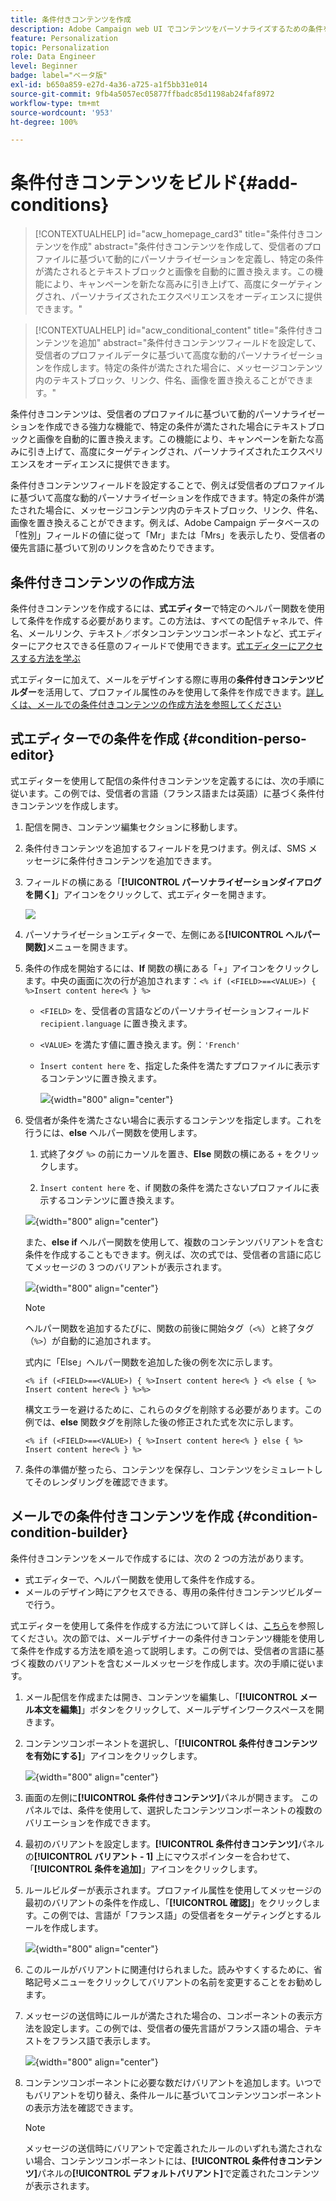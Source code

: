 ```yaml
---
title: 条件付きコンテンツを作成
description: Adobe Campaign web UI でコンテンツをパーソナライズするための条件を定義する方法について説明します
feature: Personalization
topic: Personalization
role: Data Engineer
level: Beginner
badge: label="ベータ版"
exl-id: b650a859-e27d-4a36-a725-a1f5bb31e014
source-git-commit: 9fb4a5057ec05877ffbadc85d1198ab24faf8972
workflow-type: tm+mt
source-wordcount: '953'
ht-degree: 100%

---
```


# 条件付きコンテンツをビルド{#add-conditions}

>[!CONTEXTUALHELP]
>id="acw_homepage_card3"
>title="条件付きコンテンツを作成"
>abstract="条件付きコンテンツを作成して、受信者のプロファイルに基づいて動的にパーソナライゼーションを定義し、特定の条件が満たされるとテキストブロックと画像を自動的に置き換えます。この機能により、キャンペーンを新たな高みに引き上げて、高度にターゲティングされ、パーソナライズされたエクスペリエンスをオーディエンスに提供できます。"



>[!CONTEXTUALHELP]
>id="acw_conditional_content"
>title="条件付きコンテンツを追加"
>abstract="条件付きコンテンツフィールドを設定して、受信者のプロファイルデータに基づいて高度な動的パーソナライゼーションを作成します。特定の条件が満たされた場合に、メッセージコンテンツ内のテキストブロック、リンク、件名、画像を置き換えることができます。"

条件付きコンテンツは、受信者のプロファイルに基づいて動的パーソナライゼーションを作成できる強力な機能で、特定の条件が満たされた場合にテキストブロックと画像を自動的に置き換えます。この機能により、キャンペーンを新たな高みに引き上げて、高度にターゲティングされ、パーソナライズされたエクスペリエンスをオーディエンスに提供できます。

条件付きコンテンツフィールドを設定することで、例えば受信者のプロファイルに基づいて高度な動的パーソナライゼーションを作成できます。特定の条件が満たされた場合に、メッセージコンテンツ内のテキストブロック、リンク、件名、画像を置き換えることができます。例えば、Adobe Campaign データベースの「性別」フィールドの値に従って「Mr」または「Mrs」を表示したり、受信者の優先言語に基づいて別のリンクを含めたりできます。

## 条件付きコンテンツの作成方法

条件付きコンテンツを作成するには、**式エディター**&#x200B;で特定のヘルパー関数を使用して条件を作成する必要があります。この方法は、すべての配信チャネルで、件名、メールリンク、テキスト／ボタンコンテンツコンポーネントなど、式エディターにアクセスできる任意のフィールドで使用できます。[式エディターにアクセスする方法を学ぶ](gs-personalization.md/#access)

式エディターに加えて、メールをデザインする際に専用の&#x200B;**条件付きコンテンツビルダー**&#x200B;を活用して、プロファイル属性のみを使用して条件を作成できます。[詳しくは、メールでの条件付きコンテンツの作成方法を参照してください](#condition-condition-builder)

## 式エディターでの条件を作成 {#condition-perso-editor}

式エディターを使用して配信の条件付きコンテンツを定義するには、次の手順に従います。この例では、受信者の言語（フランス語または英語）に基づく条件付きコンテンツを作成します。

1. 配信を開き、コンテンツ編集セクションに移動します。

1. 条件付きコンテンツを追加するフィールドを見つけます。例えば、SMS メッセージに条件付きコンテンツを追加できます。

1. フィールドの横にある「**[!UICONTROL パーソナライゼーションダイアログを開く]**」アイコンをクリックして、式エディターを開きます。

   ![](assets/open-perso-editor-sms.png)

1. パーソナライゼーションエディターで、左側にある&#x200B;**[!UICONTROL ヘルパー関数]**&#x200B;メニューを開きます。

1. 条件の作成を開始するには、**If** 関数の横にある「+」アイコンをクリックします。中央の画面に次の行が追加されます：`<% if (<FIELD>==<VALUE>) { %>Insert content here<% } %>`

   * `<FIELD>` を、受信者の言語などのパーソナライゼーションフィールド `recipient.language` に置き換えます。
   * `<VALUE>` を満たす値に置き換えます。例：`'French'`
   * `Ìnsert content here` を、指定した条件を満たすプロファイルに表示するコンテンツに置き換えます。

     ![](assets/condition-sample1.png){width="800" align="center"}

1. 受信者が条件を満たさない場合に表示するコンテンツを指定します。これを行うには、**else** ヘルパー関数を使用します。

   1. 式終了タグ `%>` の前にカーソルを置き、**Else** 関数の横にある `+` をクリックします。

   1. `Ìnsert content here` を、if 関数の条件を満たさないプロファイルに表示するコンテンツに置き換えます。

   ![](assets/condition-sample2.png){width="800" align="center"}

   また、**else if** ヘルパー関数を使用して、複数のコンテンツバリアントを含む条件を作成することもできます。例えば、次の式では、受信者の言語に応じてメッセージの 3 つのバリアントが表示されます。

   ![](assets/condition-sample3.png){width="800" align="center"}

   >[!NOTE]
   >
   >ヘルパー関数を追加するたびに、関数の前後に開始タグ（`<%`）と終了タグ（`%>`）が自動的に追加されます。
   >
   >式内に「Else」ヘルパー関数を追加した後の例を次に示します。
   >
   >`<% if (<FIELD>==<VALUE>) { %>Insert content here<% } <% else { %> Insert content here<% } %>%>`
   >
   >構文エラーを避けるために、これらのタグを削除する必要があります。この例では、**else** 関数タグを削除した後の修正された式を次に示します。
   >
   >`<% if (<FIELD>==<VALUE>) { %>Insert content here<% } else { %> Insert content here<% } %>`

1. 条件の準備が整ったら、コンテンツを保存し、コンテンツをシミュレートしてそのレンダリングを確認できます。

## メールでの条件付きコンテンツを作成 {#condition-condition-builder}

条件付きコンテンツをメールで作成するには、次の 2 つの方法があります。
* 式エディターで、ヘルパー関数を使用して条件を作成する。
* メールのデザイン時にアクセスできる、専用の条件付きコンテンツビルダーで行う。

式エディターを使用して条件を作成する方法について詳しくは、[こちら](#condition-perso-editor)を参照してください。次の節では、メールデザイナーの条件付きコンテンツ機能を使用して条件を作成する方法を順を追って説明します。この例では、受信者の言語に基づく複数のバリアントを含むメールメッセージを作成します。次の手順に従います。

1. メール配信を作成または開き、コンテンツを編集し、「**[!UICONTROL メール本文を編集]**」ボタンをクリックして、メールデザインワークスペースを開きます。

1. コンテンツコンポーネントを選択し、「**[!UICONTROL 条件付きコンテンツを有効にする]**」アイコンをクリックします。

   ![](assets/condition-email-enable.png){width="800" align="center"}

1. 画面の左側に&#x200B;**[!UICONTROL 条件付きコンテンツ]**&#x200B;パネルが開きます。 このパネルでは、条件を使用して、選択したコンテンツコンポーネントの複数のバリエーションを作成できます。

1. 最初のバリアントを設定します。**[!UICONTROL 条件付きコンテンツ]**&#x200B;パネルの&#x200B;**[!UICONTROL バリアント - 1]** 上にマウスポインターを合わせて、「**[!UICONTROL 条件を追加]**」アイコンをクリックします。

1. ルールビルダーが表示されます。プロファイル属性を使用してメッセージの最初のバリアントの条件を作成し、「**[!UICONTROL 確認]**」をクリックします。この例では、言語が「フランス語」の受信者をターゲティングとするルールを作成します。

   ![](assets/condition-email-rule.png){width="800" align="center"}

1. このルールがバリアントに関連付けられました。読みやすくするために、省略記号メニューをクリックしてバリアントの名前を変更することをお勧めします。

1. メッセージの送信時にルールが満たされた場合の、コンポーネントの表示方法を設定します。この例では、受信者の優先言語がフランス語の場合、テキストをフランス語で表示します。

   ![](assets/condition-email-variant1.png){width="800" align="center"}

1. コンテンツコンポーネントに必要な数だけバリアントを追加します。いつでもバリアントを切り替え、条件ルールに基づいてコンテンツコンポーネントの表示方法を確認できます。

   >[!NOTE]
   >メッセージの送信時にバリアントで定義されたルールのいずれも満たされない場合、コンテンツコンポーネントには、**[!UICONTROL 条件付きコンテンツ]**&#x200B;パネルの&#x200B;**[!UICONTROL デフォルトバリアント]**&#x200B;で定義されたコンテンツが表示されます。
